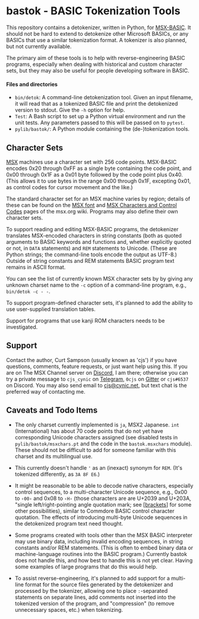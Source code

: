 bastok - BASIC Tokenization Tools
=================================

This repository contains a detokenizer, written in Python, for [MSX-BASIC].
It should not be hard to extend to detokenize other Microsoft BASICs, or any
BASICs that use a similar tokenization format. A tokenizer is also planned,
but not currently available.

The primary aim of these tools is to help with reverse-engineering BASIC
programs, especially when dealing with historical and custom character
sets, but they may also be useful for people developing software in BASIC.

#### Files and directories

- `bin/detok`: A command-line detokenization tool. Given an input filename,
  it will read that as a tokenized BASIC file and print the detokenized
  version to stdout. Give the `-h` option for help.
- `Test`: A Bash script to set up a Python virtual environment and run the
  unit tests. Any parameters passed to this will be passed on to `pytest`.
- `pylib/bastok/`: A Python module containing the (de-)tokenization tools.


Character Sets
--------------

[MSX] machines use a character set with 256 code points. MSX-BASIC encodes
0x20 through 0xFF as a single byte containing the code point, and 0x00
through 0x1F as a 0x01 byte followed by the code point plus 0x40. (This
allows it to use bytes in the range 0x00 through 0x1F, excepting 0x01, as
control codes for cursor movement and the like.)

The standard character set for an MSX machine varies by region; details of
these can be found on the [MSX font][font] and [MSX Characters and Control
Codes][codes] pages of the msx.org wiki. Programs may also define their own
character sets.

To support reading and editing MSX-BASIC programs, the detokenizer
translates MSX-encoded characters in string constants (both as quoted
arguments to BASIC keywords and functions and, whether explicitly quoted or
not, in `DATA` statements) and `REM` statements to Unicode. (These are
Python strings; the command-line tools encode the output as UTF-8.) Outside
of string constants and REM statements BASIC program text remains in ASCII
format.

You can see the list of currently known MSX character sets by by giving any
unknown charset name to the `-c` option of a command-line program, e.g.,
`bin/detok -c - -`.

To support program-defined character sets, it's planned to add the ability
to use user-supplied translation tables.

Support for programs that use kanji ROM characters needs to be investigated.


Support
-------

Contact the author, Curt Sampson (usually known as 'cjs') if you have
questions, comments, feature requests, or just want help using this. If you
are on The MSX Channel server on [Discord], I am there; otherwise you can
try a private message to `cjs_cynic` on [Telegram], `0cjs` on [Gitter] or
`cjs#6537` on Discord. You may also send email to <cjs@cynic.net>, but text
chat is the preferred way of contacting me.


Caveats and Todo Items
----------------------

* The only charset currently implemented is `ja`, MSX2 Japanese. `int`
  (International) has about 70 code points that do not yet have
  corresponding Unicode characters assigned (see disabled tests in
  `pylib/bastok/msxchars.pt` and the code in the `bastok.msxchars` module).
  These should not be difficult to add for someone familiar with this
  charset and its multilingual use.

* This currently doesn't handle `'` as an (inexact) synonym for `REM`.
  (It's tokenized differently, as `3A 8F E6`.)

* It might be reasonable to be able to decode native characters, especially
  control sequences, to a multi-character Unicode sequence, e.g., 0x00 to
  `‹00›` and 0x08 to `‹H›` (those characters are are U+2039 and U+203A,
  "single left/right-pointing angle quotation mark; see [[brackets]] for
  some other possibilities), similar to Commdore BASIC control character
  quotation. The effects of introducing multi-byte Unicode sequences in the
  detokenized program text need thought.

* Some programs created with tools other than the MSX BASIC interpreter may
  use binary data, including invalid encoding sequences, in string
  constants and/or REM statements. (This is often to embed binary data or
  machine-language routines into the BASIC program.) Currently bastok does
  not handle this, and how best to handle this is not yet clear. Having
  some examples of large programs that do this would help.

* To assist reverse-engineering, it's planned to add support for a
  multi-line format for the source files generated by the detokenizer and
  processed by the tokenizer, allowing one to place `:`-separated
  statements on separate lines, add comments not inserted into the
  tokenized version of the program, and "compression" (to remove
  unnecessary spaces, etc.) when tokenizing.



<!-------------------------------------------------------------------->
[codes]: https://www.msx.org/wiki/MSX_Characters_and_Control_Codes
[font]: https://www.msx.org/wiki/MSX_font
[msx-basic]: https://en.wikipedia.org/wiki/MSX_BASIC
[msx]: https://en.wikipedia.org/wiki/MSX

[discord]: https://discord.com
[gitter]: https://gitter.im
[telegram]: https://telegram.org

[brackets]: https://en.wikipedia.org/wiki/Bracket#Encoding_in_digital_media

